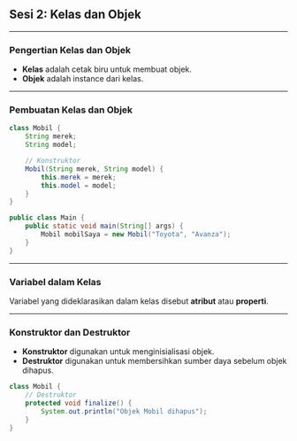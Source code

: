 ## **Sesi 2: Kelas dan Objek**

---

### **Pengertian Kelas dan Objek**  
- **Kelas** adalah cetak biru untuk membuat objek.
- **Objek** adalah instance dari kelas.

---

### **Pembuatan Kelas dan Objek**
```java
class Mobil {
    String merek;
    String model;

    // Konstruktor
    Mobil(String merek, String model) {
        this.merek = merek;
        this.model = model;
    }
}

public class Main {
    public static void main(String[] args) {
        Mobil mobilSaya = new Mobil("Toyota", "Avanza");
    }
}
```

---

### **Variabel dalam Kelas**  
Variabel yang dideklarasikan dalam kelas disebut **atribut** atau **properti**.

---

### **Konstruktor dan Destruktor**  
- **Konstruktor** digunakan untuk menginisialisasi objek.
- **Destruktor** digunakan untuk membersihkan sumber daya sebelum objek dihapus.

```java
class Mobil {
    // Destruktor
    protected void finalize() {
        System.out.println("Objek Mobil dihapus");
    }
}
```